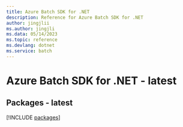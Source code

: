 ```yaml
---
title: Azure Batch SDK for .NET
description: Reference for Azure Batch SDK for .NET
author: jingjlii
ms.author: jingjli
ms.data: 05/14/2023
ms.topic: reference
ms.devlang: dotnet
ms.service: batch
---
```

# Azure Batch SDK for .NET - latest
## Packages - latest
[!INCLUDE [packages](batch-index.md)]